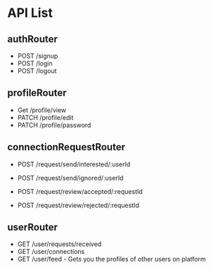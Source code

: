 # API List

## authRouter
- POST /signup
- POST /login
- POST /logout

## profileRouter
- Get /profile/view
- PATCH /profile/edit
- PATCH /profile/password

## connectionRequestRouter
- POST /request/send/interested/:userId
- POST /request/send/ignored/:userId

- POST /request/review/accepted/:requestId
- POST /request/review/rejected/:requestId

## userRouter
- GET /user/requests/received
- GET /user/connections
- GET /user/feed - Gets you the profiles of other users on platform